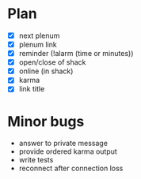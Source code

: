 # Plan

- [x] next plenum
- [x] plenum link
- [x] reminder (!alarm (time or minutes))
- [x] open/close of shack
- [x] online (in shack)
- [x] karma
- [x] link title

# Minor bugs

- answer to private message
- provide ordered karma output
- write tests
- reconnect after connection loss
